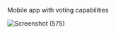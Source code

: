 Mobile app with voting capabilities 

![Screenshot (575)](https://github.com/AdithyaRathnayka/Mobile-App-with-Voting-Capability/assets/99322651/30cf8862-5f97-4948-be70-0b4fb8a5bd10)
